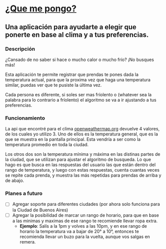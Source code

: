 # [¿Que me pongo?](https://qmp.ezegatica.com)
## Una aplicación para ayudarte a elegir que ponerte en base al clima y a tus preferencias.

### Descripción
¿Cansado de no saber si hace o mucho calor o mucho frío? ¡No busques más!

Esta aplicación te permite registrar que prendas te pones dada la temperatura actual, para que la proxima vez que haga una temperatura similar, puedas ver que te pusiste la última vez.

Cada persona es diferente, si soles ser mas fríolento o (whatever sea la palabra para lo contrario a fríolento) el algoritmo se va a ir ajustando a tus preferencias.

### Funcionamiento
La api que encontré para el clima [openweathermap.org](https://openweathermap.org/) devuelve 4 valores, de los cuales yo utilizo 3. Uno de ellos es la temperatura general, que es la que se muestra en la pantalla principal. Esta vendría a ser como la temperatura promedio en toda la ciudad. 

Los otros dos son la temperatura mínima y máxima en las distinas partes de la ciudad, que se utilizan para ajustar el algoritmo de busqueda. Lo que hago es que busca en las respuestas del usuario las que están dentro del rango de temperatura, y luego con estas respuestas, cuenta cuantas veces se repite cada prenda, y muestra las más repetidas para prendas de arriba y de abajo.

### Planes a futuro
- [ ] Agregar soporte para diferentes ciudades (por ahora solo funciona para la Ciudad de Buenos Aires)
- [ ] Agregar la posibilidad de marcar un rango de horario, para que en base a las minimas y maximas de ese rango te recomiende llevar ropa extra.
  - **Ejemplo**: Salís a la 1pm y volves a las 10pm, y en ese rango de horario la temperatura va a bajar de 20° a 10°, entonces te recomienda llevar un buzo para la vuelta, aunque vos salgas en remera.